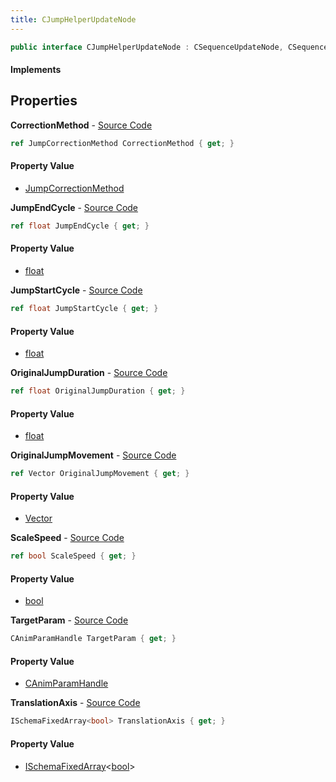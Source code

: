 ```yaml
---
title: CJumpHelperUpdateNode
---
```


```csharp
public interface CJumpHelperUpdateNode : CSequenceUpdateNode, CSequenceUpdateNodeBase, CLeafUpdateNode, CAnimUpdateNodeBase, ISchemaClass<CAnimUpdateNodeBase>, ISchemaClass<CLeafUpdateNode>, ISchemaClass<CSequenceUpdateNodeBase>, ISchemaClass<CSequenceUpdateNode>, ISchemaClass<CJumpHelperUpdateNode>, ISchemaField, ISchemaClass, INativeHandle
```

#### Implements

## Properties

**CorrectionMethod** - [Source Code](https://github.com/swiftly-solution/swiftlys2/blob/master/managed/src/SwiftlyS2.Generated/Schemas/Interfaces/CJumpHelperUpdateNode.cs#L26)

```csharp
ref JumpCorrectionMethod CorrectionMethod { get; }
```

#### Property Value

- [JumpCorrectionMethod](/docs/api/shared/schemadefinitions/jumpcorrectionmethod)

**JumpEndCycle** - [Source Code](https://github.com/swiftly-solution/swiftlys2/blob/master/managed/src/SwiftlyS2.Generated/Schemas/Interfaces/CJumpHelperUpdateNode.cs#L24)

```csharp
ref float JumpEndCycle { get; }
```

#### Property Value

- [float](https://learn.microsoft.com/dotnet/api/system.single)

**JumpStartCycle** - [Source Code](https://github.com/swiftly-solution/swiftlys2/blob/master/managed/src/SwiftlyS2.Generated/Schemas/Interfaces/CJumpHelperUpdateNode.cs#L22)

```csharp
ref float JumpStartCycle { get; }
```

#### Property Value

- [float](https://learn.microsoft.com/dotnet/api/system.single)

**OriginalJumpDuration** - [Source Code](https://github.com/swiftly-solution/swiftlys2/blob/master/managed/src/SwiftlyS2.Generated/Schemas/Interfaces/CJumpHelperUpdateNode.cs#L20)

```csharp
ref float OriginalJumpDuration { get; }
```

#### Property Value

- [float](https://learn.microsoft.com/dotnet/api/system.single)

**OriginalJumpMovement** - [Source Code](https://github.com/swiftly-solution/swiftlys2/blob/master/managed/src/SwiftlyS2.Generated/Schemas/Interfaces/CJumpHelperUpdateNode.cs#L18)

```csharp
ref Vector OriginalJumpMovement { get; }
```

#### Property Value

- [Vector](/docs/api/shared/natives/vector)

**ScaleSpeed** - [Source Code](https://github.com/swiftly-solution/swiftlys2/blob/master/managed/src/SwiftlyS2.Generated/Schemas/Interfaces/CJumpHelperUpdateNode.cs#L30)

```csharp
ref bool ScaleSpeed { get; }
```

#### Property Value

- [bool](https://learn.microsoft.com/dotnet/api/system.boolean)

**TargetParam** - [Source Code](https://github.com/swiftly-solution/swiftlys2/blob/master/managed/src/SwiftlyS2.Generated/Schemas/Interfaces/CJumpHelperUpdateNode.cs#L16)

```csharp
CAnimParamHandle TargetParam { get; }
```

#### Property Value

- [CAnimParamHandle](/docs/api/shared/schemadefinitions/canimparamhandle)

**TranslationAxis** - [Source Code](https://github.com/swiftly-solution/swiftlys2/blob/master/managed/src/SwiftlyS2.Generated/Schemas/Interfaces/CJumpHelperUpdateNode.cs#L28)

```csharp
ISchemaFixedArray<bool> TranslationAxis { get; }
```

#### Property Value

- [ISchemaFixedArray](/docs/api/shared/schemas/ischemafixedarray-1)<[bool](https://learn.microsoft.com/dotnet/api/system.boolean)>

